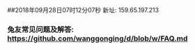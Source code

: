 ##2018年09月28日07时12分07秒 新址: 159.65.197.213
### 兔友常见问题及解答: https://github.com/wanggonging/d/blob/w/FAQ.md
